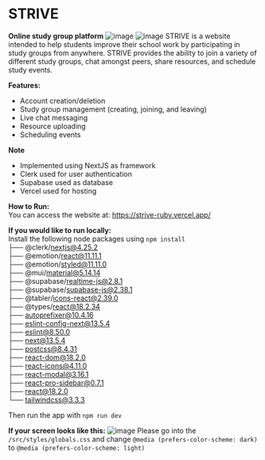# STRIVE

**Online study group platform**
![image](https://github.com/Zeller74/strive/assets/84753929/cf650b5c-993c-4617-877a-f89103c95d7f)
![image](https://github.com/Zeller74/strive/assets/84753929/c06dfc88-df5f-469d-812d-0910832b68e3)
STRIVE is a website intended to help students improve their school work by participating in study groups from anywhere.
STRIVE provides the ability to join a variety of different study groups, chat amongst peers, share resources, and schedule study events.


**Features:**
* Account creation/deletion
* Study group management (creating, joining, and leaving)
* Live chat messaging
* Resource uploading
* Scheduling events


**Note**
* Implemented using NextJS as framework
* Clerk used for user authentication
* Supabase used as database
* Vercel used for hosting


**How to Run:** <br>
You can access the website at: https://strive-ruby.vercel.app/


**If you would like to run locally:** <br>
Install the following node packages using `npm install` <br>
├── @clerk/nextjs@4.25.2 <br>
├── @emotion/react@11.11.1 <br>
├── @emotion/styled@11.11.0 <br>
├── @mui/material@5.14.14 <br>
├── @supabase/realtime-js@2.8.1 <br>
├── @supabase/supabase-js@2.38.1 <br>
├── @tabler/icons-react@2.39.0 <br>
├── @types/react@18.2.34 <br>
├── autoprefixer@10.4.16 <br>
├── eslint-config-next@13.5.4 <br>
├── eslint@8.50.0 <br>
├── next@13.5.4 <br>
├── postcss@8.4.31 <br>
├── react-dom@18.2.0 <br>
├── react-icons@4.11.0 <br>
├── react-modal@3.16.1 <br>
├── react-pro-sidebar@0.7.1 <br>
├── react@18.2.0 <br>
└── tailwindcss@3.3.3 <br>

Then run the app with `npm run dev`


**If your screen looks like this:** 
![image](https://github.com/Zeller74/strive/assets/84753929/45f4cfb8-24d9-4c08-b09a-9dba5b71df5f)
Please go into the `/src/styles/globals.css` and change `@media (prefers-color-scheme: dark)` to `@media (prefers-color-scheme: light)`
